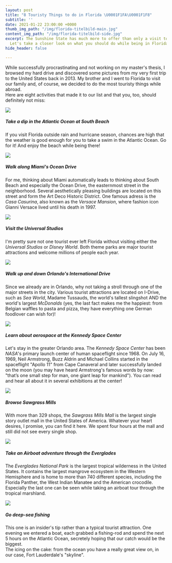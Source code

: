 ```yaml
---
layout: post
title: "8 Touristy Things to do in Florida \U0001F1FA\U0001F1F8"
subtitle: ''
date: 2021-01-22 23:00:00 +0000
thumb_img_path: "/img/florida-titelbild-main.jpg"
content_img_path: "/img/florida-titelbild-side.jpg"
excerpt: The Sunshine State has much more to offer than only a visit to Disneyland.
  Let's take a closer look on what you should do while being in Florida!
hide_header: false

---
```

While successfully procrastinating and not working on my master's thesis, I browsed my hard drive and discovered some pictures from my very first trip to the United States back in 2013. My brother and I went to Florida to visit our family and, of course, we decided to do the most touristy things while abroad.   
Here are eight activities that made it to our list and that you, too, should definitely not miss:

![](/img/south-beach.jpeg)

##### Take a dip in the Atlantic Ocean at South Beach

If you visit Florida outside rain and hurricane season, chances are high that the weather is good enough for you to take a swim in the Atlantic Ocean. Go for it! And enjoy the beach while being there!

![](/img/ocea-drive.jpeg)

##### Walk along Miami's Ocean Drive

For me, thinking about Miami automatically leads to thinking about South Beach and especially the Ocean Drive, the easternmost street in the neighborhood. Several aesthetically pleasing buildings are located on this street and form the Art Deco Historic District. One famous adress is the _Casa Casurina_, also known as the _Versace Mansion_, where fashion icon Gianni Versace lived until his death in 1997.

![](/img/universal-studios.jpeg)

##### Visit the _Universal Studios_

I'm pretty sure not one tourist ever left Florida without visiting either the _Universal Studios_ or _Disney World_. Both theme parks are major tourist attractions and welcome millions of people each year.

![](/img/21-17-11-24-min.jpeg)

##### Walk up and down Orlando's International Drive

Since we already are in Orlando, why not taking a stroll through one of the major streets in the city. Various tourist attractions are located on I-Drive, such as _Sea World_, Madame Tussauds, the world's tallest slingshot AND the world's largest _McDonalds_ (yes, the last fact makes me the happiest: from Belgian waffles to pasta and pizza, they have everything one German foodlover can wish for)!

![](/img/cape-canaveral-2.jpeg)

##### Learn about aerospace at the _Kennedy Space Center_

Let's stay in the greater Orlando area. The _Kennedy Space Center_ has been _NASA_'s primary launch center of human spaceflight since 1968. On July 16, 1969, Neil Armstrong, Buzz Aldrin and Michael Collins started in the spaceflight "Apollo 11" from Cape Canaveral and later successfully landed on the moon (you may have heard Armstrong's famous words by now: "that’s one small step for man, one giant leap for mankind"). You can read and hear all about it in several exhibitions at the center!

![](/img/sawgrass-mills.jpeg)

##### Browse _Sawgrass Mills_

With more than 329 shops, the _Sawgrass Mills Mall_ is the largest single story outlet mall in the United States of America. Whatever your heart desires, I promise, you can find it here. We spent four hours at the mall and still did not see every single shop.

![](/img/krokodil.jpeg)

##### Take an Airboat adventure through the Everglades

The _Everglades National Park_ is the largest tropical wilderness in the United States. It contains the largest mangrove ecosystem in the Western Hemisphere and is home to more than 740 different species, including the Florida Panther, the West Indian Manatee and the American crocodile. Especially the last one can be seen while taking an airboat tour through the tropical marshland.

![](/img/fischen.jpeg)

##### Go deep-sea fishing

This one is an insider's tip rather than a typical tourist attraction. One evening we entered a boat, each grabbed a fishing-rod and spend the next 5 hours on the Atlantic Ocean, secretely hoping that our catch would be the biggest.  
The icing on the cake: from the ocean you have a really great view on, in our case, Fort Lauderdale's "skyline".
